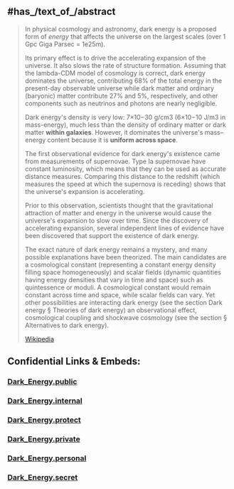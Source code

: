 
## #has_/text_of_/abstract 

> In physical cosmology and astronomy, dark energy is a proposed form of _energy_ 
> that affects the universe on the largest scales (over 1 Gpc Giga Parsec = 1e25m). 
> 
> Its primary effect is to drive the accelerating expansion of the universe. 
> It also slows the rate of structure formation. 
> Assuming that the lambda-CDM model of cosmology is correct, dark energy dominates the universe, 
> contributing 68% of the total energy in the present-day observable 
> universe while dark matter and ordinary (baryonic) matter contribute 27% and 5%, respectively, 
> and other components such as neutrinos and photons are nearly negligible. 
> 
> Dark energy's density is very low: 7×10−30 g/cm3 (6×10−10 J/m3 in mass-energy), 
> much less than the density of ordinary matter or dark matter __within galaxies__. 
> However, it dominates the universe's mass–energy content because it is __uniform across space__.
>
> The first observational evidence for dark energy's existence came from measurements of supernovae. 
> Type Ia supernovae have constant luminosity, 
> which means that they can be used as accurate distance measures. 
> Comparing this distance to the redshift (which measures the speed at which the supernova is receding) 
> shows that the universe's expansion is accelerating. 
> 
> Prior to this observation, scientists thought that the gravitational attraction of matter and energy in the universe would cause the universe's expansion to slow over time. Since the discovery of accelerating expansion, several independent lines of evidence have been discovered that support the existence of dark energy.
>
> The exact nature of dark energy remains a mystery, and many possible explanations have been theorized. The main candidates are a cosmological constant (representing a constant energy density filling space homogeneously) and scalar fields (dynamic quantities having energy densities that vary in time and space) such as quintessence or moduli. A cosmological constant would remain constant across time and space, while scalar fields can vary. Yet other possibilities are interacting dark energy (see the section Dark energy § Theories of dark energy) an observational effect, cosmological coupling and shockwave cosmology (see the section § Alternatives to dark energy).
>
> [Wikipedia](https://en.wikipedia.org/wiki/Dark%20energy) 


## Confidential Links & Embeds: 

### [Dark_Energy.public](/_public\Astronomy/Dark_Energy.public.md) 

### [Dark_Energy.internal](/_internal\Astronomy/Dark_Energy.internal.md) 

### [Dark_Energy.protect](/_protect\Astronomy/Dark_Energy.protect.md) 

### [Dark_Energy.private](/_private\Astronomy/Dark_Energy.private.md) 

### [Dark_Energy.personal](/_personal\Astronomy/Dark_Energy.personal.md) 

### [Dark_Energy.secret](/_secret\Astronomy/Dark_Energy.secret.md)

